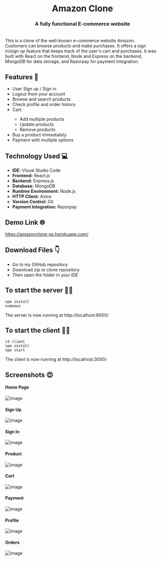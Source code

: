 # <div align="center">Amazon Clone</div>

### <div align="center">A fully functional E-commerce website</div><br>

This is a clone of the well-known e-commerce website Amazon. Customers can browse products and make purchases. It offers a sign in/sign up feature that keeps track of the user's cart and purchases. It was built with React on the frontend, Node and Express on the backend, MongoDB for data storage, and Razorpay for payment integration.

## Features 📃
<ul>
  <li>User Sign up / Sign in</li>
  <li>Logout from your account</li>
  <li>Browse and search products</li>
  <li>Check profile and order history</li>
  <li>Cart:</li>
  <ul>
    <li>Add multiple products</li>
    <li>Update products</li>
    <li>Remove products</li>
  </ul>
  <li>Buy a product immediately</li>
  <li>Payment with multiple options</li>
</ul>

## Technology Used 💻
<ul>
  <li><strong>IDE:</strong> Visual Studio Code</li>
  <li><strong>Frontend:</strong> React.js</li>
  <li><strong>Backend:</strong> Express.js</li>
  <li><strong>Database:</strong> MongoDB</li>
  <li><strong>Runtime Environment:</strong> Node.js</li>
  <li><strong>HTTP Client:</strong> Axios</li>
  <li><strong>Version Control:</strong> Git</li>
  <li><strong>Payment Integration:</strong> Razorpay</li>
</ul>

## Demo Link 🌐
https://amazonclone-sp.herokuapp.com/

## Download Files 👇
* Go to my GitHub repository
* Download zip or clone repository
* Then open the folder in your IDE 

## To start the server 👨‍💻
```shell
npm install
nodemon
```
The server is now running at http://localhost:8000/ 

## To start the client 👩‍💻
```shell
cd client
npm install
npm start
```
The client is now running at http://localhost:3000/ 

## Screenshots 😍

#### Home Page
![image](https://user-images.githubusercontent.com/84243683/168798477-5441dcb3-f0dc-422d-83bb-e14dee297576.png)

#### Sign Up
![image](https://user-images.githubusercontent.com/84243683/168797684-01651633-52f3-40e9-887a-8cbca72d4491.png)

#### Sign In
![image](https://user-images.githubusercontent.com/84243683/168797547-ccbac103-eb06-49dc-a509-d61caf15603f.png)

#### Product
![image](https://user-images.githubusercontent.com/84243683/168797859-25d26a38-d48c-48fa-8ff5-d21ade5621b4.png)

#### Cart
![image](https://user-images.githubusercontent.com/84243683/168797981-ea56d3a5-256f-4280-b75a-7fa54952c147.png)

#### Payment
![image](https://user-images.githubusercontent.com/84243683/168798064-dc774ad5-89e6-4a83-aecd-ebcf75c6cd80.png)

#### Profile
![image](https://user-images.githubusercontent.com/84243683/168798196-7ed1a8a0-7622-428f-a291-84d9ca92ee06.png)

#### Orders
![image](https://user-images.githubusercontent.com/84243683/168798196-7ed1a8a0-7622-428f-a291-84d9ca92ee06.png)
